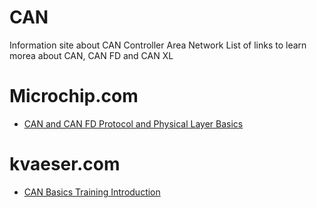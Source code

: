 # CAN

Information site about CAN Controller Area Network
List of links to learn morea about CAN, CAN FD and CAN XL

# Microchip.com
- [CAN and CAN FD Protocol and Physical Layer Basics](https://mu.microchip.com/understanding-the-can-fd-protocol)

# kvaeser.com
- [CAN Basics Training Introduction](https://www.kvaser.com/lesson/can-basics-training-introduction/)

